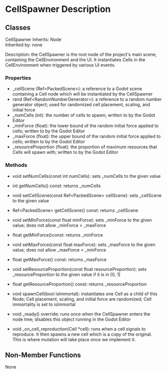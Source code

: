 # CellSpawner Description

## Classes

CellSpawner
Inherits: Node  
Inherited by: none  

Description: the CellSpawner is the root node of the project's main scene, containing the CellEnvironment and the UI. It instantiates Cells in the CellEnvironment when triggered by various UI events.

### Properties
- _cellScene (Ref\<PackedScene\>): a reference to a Godot scene containing a Cell node which will be instantiated by the CellSpawner
- rand (Ref\<RandomNumberGenerator\>): a reference to a random number generator object; used for randomized cell placement, scaling, and initial force
- _numCells (int): the number of cells to spawn; written to by the Godot Editor
- _minForce (float): the lower bound of the random initial force applied to cells; written to by the Godot Editor
- _maxForce (float): the upper bound of the random initial force applied to cells; written to by the Godot Editor
- _resourceProportion (float): the proportion of maximum resources that Cells will spawn with; written to by the Godot Editor

### Methods
- void setNumCells(const int numCells): sets _numCells to the given value
- int getNumCells() const: returns _numCells

- void setCellScene(const Ref\<PackedScene\> cellScene): sets _cellScene to the given value
- Ref\<PackedScene\> getCellScene() const: returns _cellScene

- void setMinForce(const float minForce): sets _minForce to the given value; does not allow _minForce > _maxForce
- float getMinForce()const: returns _minForce

- void setMaxForce(const float maxForce): sets _maxForce to the given value; does not allow _maxForce < _minForce
- float getMaxForce() const: returns _maxForce

- void setResourceProportion(const float resourceProportion): sets _resourceProportion to the given value if it is in [0, 1]
- float getResourceProportion() const: returns _resourceProportion

- void spawnCell(bool isImmortal): instantiates one Cell as a child of this Node; Cell placement, scaling, and initial force are randomized; Cell immortality is set to isImmortal

- void _ready() override: runs once when the CellSpawner enters the node tree; disables this object running in the Godot Editor
- void _on_cell_reproduction(Cell *cell): runs when a cell signals to reproduce. It then spawns a new cell which is a copy of the original. This is where mutation will take place once we implement it.

## Non-Member Functions
None
